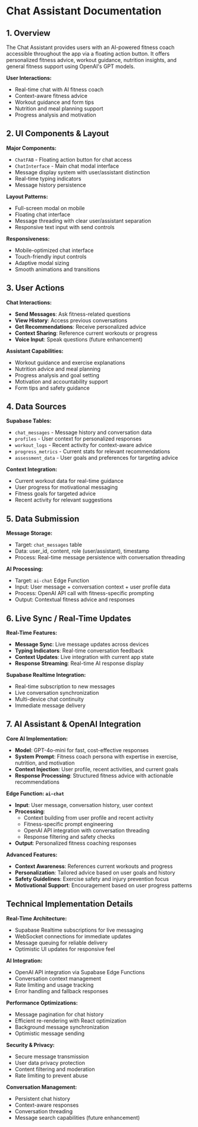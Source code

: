 
# Chat Assistant Documentation

## 1. Overview

The Chat Assistant provides users with an AI-powered fitness coach accessible throughout the app via a floating action button. It offers personalized fitness advice, workout guidance, nutrition insights, and general fitness support using OpenAI's GPT models.

**User Interactions:**
- Real-time chat with AI fitness coach
- Context-aware fitness advice
- Workout guidance and form tips
- Nutrition and meal planning support
- Progress analysis and motivation

## 2. UI Components & Layout

**Major Components:**
- `ChatFAB` - Floating action button for chat access
- `ChatInterface` - Main chat modal interface
- Message display system with user/assistant distinction
- Real-time typing indicators
- Message history persistence

**Layout Patterns:**
- Full-screen modal on mobile
- Floating chat interface
- Message threading with clear user/assistant separation
- Responsive text input with send controls

**Responsiveness:**
- Mobile-optimized chat interface
- Touch-friendly input controls
- Adaptive modal sizing
- Smooth animations and transitions

## 3. User Actions

**Chat Interactions:**
- **Send Messages**: Ask fitness-related questions
- **View History**: Access previous conversations
- **Get Recommendations**: Receive personalized advice
- **Context Sharing**: Reference current workouts or progress
- **Voice Input**: Speak questions (future enhancement)

**Assistant Capabilities:**
- Workout guidance and exercise explanations
- Nutrition advice and meal planning
- Progress analysis and goal setting
- Motivation and accountability support
- Form tips and safety guidance

## 4. Data Sources

**Supabase Tables:**
- `chat_messages` - Message history and conversation data
- `profiles` - User context for personalized responses
- `workout_logs` - Recent activity for context-aware advice
- `progress_metrics` - Current stats for relevant recommendations
- `assessment_data` - User goals and preferences for targeting advice

**Context Integration:**
- Current workout data for real-time guidance
- User progress for motivational messaging
- Fitness goals for targeted advice
- Recent activity for relevant suggestions

## 5. Data Submission

**Message Storage:**
- Target: `chat_messages` table
- Data: user_id, content, role (user/assistant), timestamp
- Process: Real-time message persistence with conversation threading

**AI Processing:**
- Target: `ai-chat` Edge Function
- Input: User message + conversation context + user profile data
- Process: OpenAI API call with fitness-specific prompting
- Output: Contextual fitness advice and responses

## 6. Live Sync / Real-Time Updates

**Real-Time Features:**
- **Message Sync**: Live message updates across devices
- **Typing Indicators**: Real-time conversation feedback
- **Context Updates**: Live integration with current app state
- **Response Streaming**: Real-time AI response display

**Supabase Realtime Integration:**
- Real-time subscription to new messages
- Live conversation synchronization
- Multi-device chat continuity
- Immediate message delivery

## 7. AI Assistant & OpenAI Integration

**Core AI Implementation:**
- **Model**: GPT-4o-mini for fast, cost-effective responses
- **System Prompt**: Fitness coach persona with expertise in exercise, nutrition, and motivation
- **Context Injection**: User profile, recent activities, and current goals
- **Response Processing**: Structured fitness advice with actionable recommendations

**Edge Function: `ai-chat`**
- **Input**: User message, conversation history, user context
- **Processing**: 
  - Context building from user profile and recent activity
  - Fitness-specific prompt engineering
  - OpenAI API integration with conversation threading
  - Response filtering and safety checks
- **Output**: Personalized fitness coaching responses

**Advanced Features:**
- **Context Awareness**: References current workouts and progress
- **Personalization**: Tailored advice based on user goals and history
- **Safety Guidelines**: Exercise safety and injury prevention focus
- **Motivational Support**: Encouragement based on user progress patterns

## Technical Implementation Details

**Real-Time Architecture:**
- Supabase Realtime subscriptions for live messaging
- WebSocket connections for immediate updates
- Message queuing for reliable delivery
- Optimistic UI updates for responsive feel

**AI Integration:**
- OpenAI API integration via Supabase Edge Functions
- Conversation context management
- Rate limiting and usage tracking
- Error handling and fallback responses

**Performance Optimizations:**
- Message pagination for chat history
- Efficient re-rendering with React optimization
- Background message synchronization
- Optimistic message sending

**Security & Privacy:**
- Secure message transmission
- User data privacy protection
- Content filtering and moderation
- Rate limiting to prevent abuse

**Conversation Management:**
- Persistent chat history
- Context-aware responses
- Conversation threading
- Message search capabilities (future enhancement)

